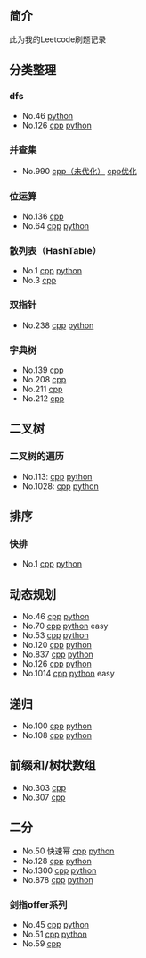 ## 简介

此为我的Leetcode刷题记录

## 分类整理

### dfs

+ No.46 [python](python/46.py)
+ No.126 [cpp](cpp/126.cpp) [python](python/126.py)

### 并查集

+ No.990 [cpp（未优化）](cpp/990.cpp) [cpp优化](cpp/990_1.cpp)

### 位运算

+ No.136 [cpp](cpp/136.cpp)
+ No.64 [cpp](cpp/64.cpp) [python](python/64.py)

### 散列表（HashTable）

+ No.1 [cpp](cpp/1.cpp) [python](python/1.py)
+ No.3 [cpp](cpp/3.cpp)

### 双指针

+ No.238 [cpp](cpp/238.cpp) [python](python/238.py)

### 字典树

+ No.139 [cpp](cpp/139.cpp)
+ No.208 [cpp](cpp/数据结构/Trie.cpp)
+ No.211 [cpp](cpp/211.cpp)
+ No.212 [cpp](cpp/212.cpp)

## 二叉树

### 二叉树的遍历

+ No.113: [cpp](cpp/113.cpp) [python](python/113.py)
+ No.1028: [cpp](cpp/1028.cpp) [python](python/1028.py)

## 排序

### 快排

+ No.1 [cpp](cpp/215_2.cpp) [python](python/215.py)

## 动态规划

+ No.46 [cpp]()  [python](python/46_dp.py)
+ No.70 [cpp](cpp/70.cpp) [python](python/70.py)   easy
+ No.53 [cpp](cpp/53.cpp) [python](python/53.py)
+ No.120 [cpp](cpp/120.cpp) [python](python/120.py)
+ No.837 [cpp](cpp/837.cpp) [python](python/837.py)
+ No.126 [cpp](cpp/126.cpp) [python](python/126.py)
+ No.1014 [cpp](cpp/1014.cpp) [python](python/1014.py) easy

## 递归 

+ No.100 [cpp](cpp/100.py) [python](python/100.py)
+ No.108 [cpp](cpp/100.py) [python](python/108.py)

## 前缀和/树状数组

+ No.303 [cpp](cpp/303.cpp)
+ No.307 [cpp](cpp/307.cpp)

## 二分

+ No.50 快速幂 [cpp](cpp/50.cpp) [python](python/50.py)
+ No.128 [cpp](cpp/128.cpp) [python](python/128.py)
+ No.1300 [cpp](cpp/1300.cpp) [python](python/1300.py)
+ No.878 [cpp](cpp/878.cpp) [python](python/878.py)

### 剑指offer系列

+ No.45 [cpp](#) [python](剑指offer/python/45.py)
+ No.51 [cpp](剑指offer/cpp/51.cpp) [python](剑指offer/python/51.py)
+ No.59 [cpp](剑指offer/cpp/59.cpp)